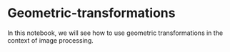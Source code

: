 # Geometric-transformations
In this notebook, we will see how to use geometric transformations in the context of image processing. 
